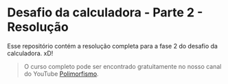# Desafio da calculadora - Parte 2 - Resolução

Esse repositório contém a resolução completa para a fase 2 do desafio da calculadora. xD!

>O curso completo pode ser encontrado gratuitamente no nosso canal do YouTube [Polimorfismo](https://youtube.com/channel/UCN0xtkhf8j2R6n1xKYCiJBA/).
